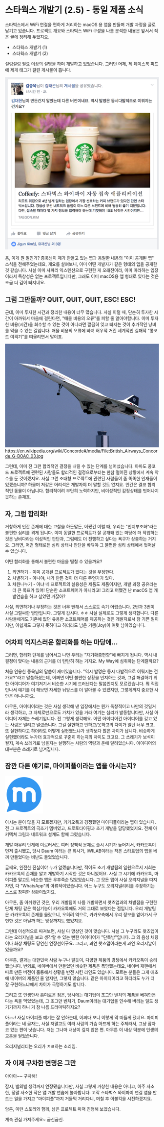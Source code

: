 # 스타웍스 개발기 (2.5) - 동일 제품 소식

스타벅스에서 WiFi 연결을 편하게 처리하는 macOS 용 앱을 만들며 개발 과정을 글로 남기고 있습니다. 프로젝트 개요와 스타벅스 WiFi 구성을 나름 분석한 내용은 앞서서 적은 글에 정리해 두었지요.

* 스타웍스 개발기 (1)
* 스타웍스 개발기 (2)

설렁설렁 필요 이상의 설명을 하며 개발하고 있었습니다. 그러던 어제, 제 페이스북 피드에 제게 태그가 걸린 게시물이 뜹니다.

![](starworks/samething.png)

음, 이게 뭔 일인가? 종욱님이 제가 만들고 있는 앱과 동일한 내용의 "이미 공개된 앱" 소식을 전해주었는데요, 개요를 살펴보니, 이미 어떤 개발자가 같은 형태의 앱을 공개한 것 같습니다. 사실 이미 사파리 익스텐션으로 구현한 게 오래전이라, 이미 따라하는 입장이라서 독창성은 없는 프로젝트입니다만, 그래도 이미 macOS용 앱 형태로 있다는 것은 조금 더 김이 빠지네요.

## 그럼 그만둘까? QUIT, QUIT, QUIT, ESC! ESC!

근데, 이미 투자한 시간과 정리한 내용이 너무 많습니다. 사실 이럴 때, 단순히 투자한 시간이 아까워서 마음에 걸린다면, "매몰 비용의 오류"를 피할 줄 알아야합니다. 이미 투자한 비용(시간)을 회수할 수 있는 것이 아니라면 깔끔히 잊고 빠지는 것이 추가적인 낭비를 막을 수 있는 길입니다. 매몰 비용의 오류에 빠져 허우적 거린 세계적인 실패작 "콩코드 여객기"를 떠올리면서 말이죠.

![](starworks/concorde.jpg)
https://en.wikipedia.org/wiki/Concorde#/media/File:British_Airways_Concorde_G-BOAC_03.jpg

그런데, 이미 전 그런 합리적인 결정을 내릴 수 있는 단계를 넘어섰습니다. 아마도 콩코드 프로젝트에 관련된 사람들도 합리적인 결정으로부터는 한참 떨어진 상황에서 계속 악수를 둔 것이겠지요. 사실 그런 초대형 프로젝트에 관련된 사람들이 좀 똑똑한 인재들이었겠습니까? 하물며 저같은 어리석은 개발자야 더 말할 것도 없지요. 인간은 결코 합리적인 동물이 아닙니다. 합리적이려 부단히 노력하지만, 비이성적인 감정상태를 벗어나지 못하는 존재죠.

## 자, 그럼 합리화!

거창하게 인간 존재에 대한 고찰을 하든말든, 어쨌건 이럴 때, 우리는 "인지부조화"라는 불편한 심리를 겪게 됩니다. 이미 동일한 프로젝트가 잘 공개돼 있는 마당에 더 작업하는 것은 낭비다라는 이성적인 판단과, 그럼에도 더 진행하고 싶다는 욕구가 상충하는 거지요. 그러면, 어떤 형태로든 심리 상태나 판단을 바꿔야 그 불편한 심리 상태에서 벗어날 수 있습니다.

어떤 합리화를 통해서 불편한 마음을 떨칠 수 있을까요?

1) 외면하기 - 이미 공개된 프로젝트가 있다는 것을 부정한다.
2) 차별하기 - 아니야, 내가 만든 것이 더 다른 무언가가 있다.
3) 차원나누기 - 아냐 네 프로젝트의 실용성은 제품도 제품이지만, 개발 과정 공유라는 더 큰 목표가 있어! 단순한 소프트웨어가 아니라고! 그리고 어쨌건 난 macOS 앱 개발연습을 하고 싶었던 거잖아?

사실, 외면하거나 부정하는 것은 너무 뻔해서 스스로도 속기 어렵습니다. 2번과 3번이 사실 그럴싸한 방안입니다. 그렇게 갑시다. ㅎㅎ 사실 실제로도 그렇게 생각합니다. 다른 사람들에게도 기존에 없던 유용한 소프트웨어를 제공하는 것은 개발자로서 참 기쁜 일이지만, 아쉽게도 그렇지 못하다고 하더라도 남은 기쁨(Joy)이 여럿 남아있습니다.

## 어차피 억지스러운 합리화를 하는 마당에...

그러면, 합리화 단계를 넘어서고 나면 우리는 "자기확증편향"에 빠지게 됩니다. 역시 내 결정이 맞다는 내용의 근거를 더 탄탄히 하는 거지요. My Way에 심취하는 단계랄까요?

처음 인용한 종욱님의 말씀이 재미있습니다. "역시 발명은 동시 다발적으로 이뤄지는 건가요?"라고 말씀하셨는데, 어쩌면 어떤 불편한 상황을 인지하는 것과, 그걸 해결하기 위한 아이디어가 여기저기서 비슷한 시기에 드러난다는 말씀인지도 모르겠습니다. 뭐 직접 만나서 얘기를 더 해보면 자세한 뉘앙스를 더 알아볼 수 있겠지만, 그렇게까지 중요한 사안은 아니니까요.

아무튼, 아이디어라는 것은 사실 생각해 낸 입장에서는 뭔가 독창적이고 나만의 것일거라 생각하고, 그 자체로만으로도 가치가 있을 거라 여기는 심리가 발동합니다만, 사실 아이디어 자체는 쓰레기입니다. 전 그렇게 생각해요. 어떤 아이디어건 아이디어를 갖고 있는 사람은 널리고 널렸습니다. 그걸 실현하고 안하고/못하고의 차이가 일단 너무 크고, 또 실현하다고 하더라도 어떻게 실현했느냐가 생각보다 많은 차이가 납니다. 비슷하게 실현했더라도 누가더 효과적으로 꾸준히 하는지의 차이도 크고요. 그 쓰레기가 보석이 될지, 계속 쓰레기로 남을지는 실행하는 사람의 역량과 운에 달려있습니다. 아이디어의 대부분은 쓰레기로 남겨집니다.

## 잠깐 다른 얘기로, 마이피플이라는 앱을 아시는지?

![](starworks/mypeople.png)

아시는 분이 많을 지 모르겠지만, 카카오톡과 경쟁했던 마이피플이라는 앱이 있습니다. 전 그 프로젝트의 극초기 멤버였고, 프로토타이핑과 초기 개발을 담당했었지요. 전체 아키텍쳐 그림과 네트워크 설계도 함께 그렸습니다.

개발 마무리 단계에 이르러서도 여러 정책적 문제로 출시 시기가 늦어져서, 카카오톡이 먼저 출시됐고, 당시 Daum 이라는 큰 회사가, IWILAB이라는 작은 스타트업의 앱을 베껴 만들었다는 비난도 들었었습니다.

글쎄요, 완전한 진실이야 누가 알겠습니다만, 적어도 초기 개발팀의 일원으로서 저희는 카카오톡의 존재를 알고 개발하기 시작한 것은 아니었어요. 사실 그 시기에 카카오톡, 마이피플 말고도 비슷한 앱은 우후죽순 많았었습니다. 그 모든 앱이 사실 오리지널을 따지자면, 다 "WhatsApp"의 아류작이었습니다. 어느 누구도 오리지널리티를 주장하기는 스스로 창피한 상황이었지요.

아무튼, 좀 아쉬웠던 것은, 우리 개발팀이 나름 개발하면서 왓츠앱과의 차별점을 구현한 단체 채팅 같은 핵심기능이 카카오톡에도 거의 그대로 보였다는 점입니다. 우리 개발팀은 카카오톡의 존재를 몰랐으니, 오히려 역으로, 카카오측에서 우리 정보를 얻어가서 구현한 것은 아닐까 하는 망상까지도 했었지요.

그런데 이성적으로 따져보면, 사실 다 망상인 것이 맞습니다. 사실 그 누구라도 왓츠앱이라는 오리지널을 보고 생각할 수 있는 뻔한 아이디어가 "단톡방"입니다. 그 외 음성 채팅이나 화상 채팅도 당연한 연장선이구요. 그리고, 과연 왓츠앱이라는게 과연 오리지날이었을까요?

아무튼, 결과는 대한민국 사람 누구나 알듯이, 다양한 제품의 경쟁에서 카카오톡이 승리했습니다. 번외로, 네이버에서 만들었던 비슷한 제품은 폭망했는데요, 네이버 재팬에서 따로 만든 버전이 훌륭해서 상황을 반전 시킨 라인도 있습니다. 모르는 분들은 그게 애초에 네이버의 제품인 줄 알지만, 그렇지 않습니다. 같은 아이디어라고 하더라도 누가 더 잘 구현하느냐에서 차이가 극명하기도 합니다.

그리고 또 인생만사 흥미로운 점은, 당시에는 대기업이 조그만 벤처의 제품을 베껴만든다는 욕을 먹었었는데, 그 조그만 벤처가, Daum이라는 대기업을 인수해 버리는 일도 생기기까지 하니 거 참 나름 드라마틱하지요?

아~~! 사실 마이피플 얘기는 잘 안하는데, 어쩌다 보니 이렇게 막 떠들게 됐네요. 마이피플이라는 네 글자는, 사실 저말고도 여러 사람의 가슴 아프게 하는 주제라서, 그냥 잠자코 있는 편이 낫습니다. 저는 그나마 내상이 깊지 않은 편. 아무튼 이 내상 덕분에 인생의 교훈을 얻었습니다.

오리지널리티는 오리가 ㅈㄹ하는 소리임.

## 자 이제 구차한 변명은 그만

아아아~~ 구차해!

잠시, 별의별 생각까지 연장됐습니다만, 사실 그렇게 거창한 내용은 아니고, 아주 사소한, 정말 사소한 작은 앱 개발 연습에 불과합니다. 고작 스타벅스 와이파이 연결 앱을 만드는 일을 가지고 "마이피플"까지 거들먹 거리다니, 며칠 후 이불킥을 시전하겠지요.

암튼, 이런 스토리와 함께, 남은 프로젝트 마저 진행해 보겠습니다.

계속 관심 가져주세요~ 굽신굽신.
